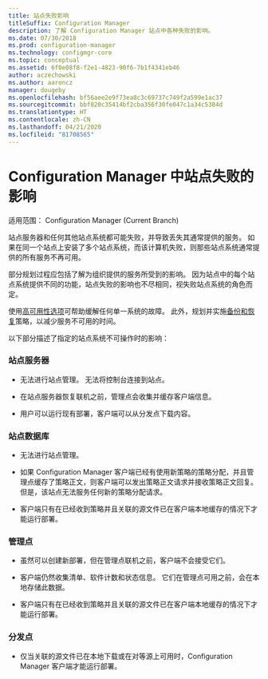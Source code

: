 ```yaml
---
title: 站点失败影响
titleSuffix: Configuration Manager
description: 了解 Configuration Manager 站点中各种失败的影响。
ms.date: 07/30/2018
ms.prod: configuration-manager
ms.technology: configmgr-core
ms.topic: conceptual
ms.assetid: 6f0e08f8-f2e1-4823-90f6-7b1f4341eb46
author: aczechowski
ms.author: aaroncz
manager: dougeby
ms.openlocfilehash: bf56aee2e9f73ea8c3c69737c749f2a599e1ac37
ms.sourcegitcommit: bbf820c35414bf2cba356f30fe047c1a34c5384d
ms.translationtype: HT
ms.contentlocale: zh-CN
ms.lasthandoff: 04/21/2020
ms.locfileid: "81708565"
---
```

# <a name="site-failure-impacts-in-configuration-manager"></a>Configuration Manager 中站点失败的影响

适用范围：  Configuration Manager (Current Branch)

站点服务器和任何其他站点系统都可能失败，并导致丢失其通常提供的服务。 如果在同一个站点上安装了多个站点系统，而该计算机失败，则那些站点系统通常提供的所有服务不再可用。

部分规划过程应包括了解为组织提供的服务所受到的影响。 因为站点中的每个站点系统提供不同的功能，站点失败的影响也不尽相同，视失败站点系统的角色而定。 

使用[高可用性选项](../deploy/configure/high-availability-options.md)可帮助缓解任何单一系统的故障。 此外，规划并实施[备份和恢复](backup-and-recovery.md)策略，以减少服务不可用的时间。

以下部分描述了指定的站点系统不可操作时的影响：


### <a name="site-server"></a>站点服务器

- 无法进行站点管理。 无法将控制台连接到站点。  

- 在站点服务器恢复联机之前，管理点会收集并缓存客户端信息。  

- 用户可以运行现有部署，客户端可以从分发点下载内容。  


### <a name="site-database"></a>站点数据库

- 无法进行站点管理。  

- 如果 Configuration Manager 客户端已经有使用新策略的策略分配，并且管理点缓存了策略正文，则客户端可以发出策略正文请求并接收策略正文回复。 但是，该站点无法服务任何新的策略分配请求。  

- 客户端只有在已经收到策略并且关联的源文件已在客户端本地缓存的情况下才能运行部署。  


### <a name="management-point"></a>管理点

- 虽然可以创建新部署，但在管理点联机之前，客户端不会接受它们。  

- 客户端仍然收集清单、软件计数和状态信息。 它们在管理点可用之前，会在本地存储此数据。  

- 客户端只有在已经收到策略并且关联的源文件已在客户端本地缓存的情况下才能运行部署。  


### <a name="distribution-point"></a>分发点

- 仅当关联的源文件已在本地下载或在对等源上可用时，Configuration Manager 客户端才能运行部署。

